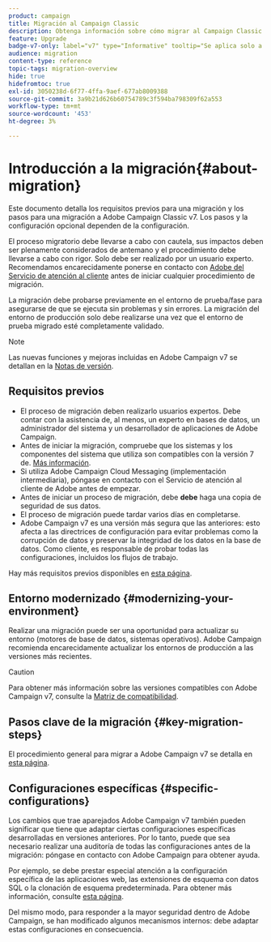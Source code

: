 ```yaml
---
product: campaign
title: Migración al Campaign Classic
description: Obtenga información sobre cómo migrar al Campaign Classic desde una versión anterior de Campaign
feature: Upgrade
badge-v7-only: label="v7" type="Informative" tooltip="Se aplica solo a Campaign Classic v7"
audience: migration
content-type: reference
topic-tags: migration-overview
hide: true
hidefromtoc: true
exl-id: 3050238d-6f77-4ffa-9aef-677ab8009388
source-git-commit: 3a9b21d626b60754789c3f594ba798309f62a553
workflow-type: tm+mt
source-wordcount: '453'
ht-degree: 3%

---
```


# Introducción a la migración{#about-migration}



Este documento detalla los requisitos previos para una migración y los pasos para una migración a Adobe Campaign Classic v7. Los pasos y la configuración opcional dependen de la configuración.

El proceso migratorio debe llevarse a cabo con cautela, sus impactos deben ser plenamente considerados de antemano y el procedimiento debe llevarse a cabo con rigor. Solo debe ser realizado por un usuario experto. Recomendamos encarecidamente ponerse en contacto con [Adobe del Servicio de atención al cliente](https://helpx.adobe.com/es/enterprise/admin-guide.html/enterprise/using/support-for-experience-cloud.ug.html) antes de iniciar cualquier procedimiento de migración.

La migración debe probarse previamente en el entorno de prueba/fase para asegurarse de que se ejecuta sin problemas y sin errores. La migración del entorno de producción solo debe realizarse una vez que el entorno de prueba migrado esté completamente validado.

>[!NOTE]
>
>Las nuevas funciones y mejoras incluidas en Adobe Campaign v7 se detallan en la [Notas de versión](../../rn/using/latest-release.md).


## Requisitos previos

* El proceso de migración deben realizarlo usuarios expertos. Debe contar con la asistencia de, al menos, un experto en bases de datos, un administrador del sistema y un desarrollador de aplicaciones de Adobe Campaign.
* Antes de iniciar la migración, compruebe que los sistemas y los componentes del sistema que utiliza son compatibles con la versión 7 de. [Más información](../../rn/using/compatibility-matrix.md).
* Si utiliza Adobe Campaign Cloud Messaging (implementación intermediaria), póngase en contacto con el Servicio de atención al cliente de Adobe antes de empezar.
* Antes de iniciar un proceso de migración, debe **debe** haga una copia de seguridad de sus datos.
* El proceso de migración puede tardar varios días en completarse.
* Adobe Campaign v7 es una versión más segura que las anteriores: esto afecta a las directrices de configuración para evitar problemas como la corrupción de datos y preservar la integridad de los datos en la base de datos. Como cliente, es responsable de probar todas las configuraciones, incluidos los flujos de trabajo.

Hay más requisitos previos disponibles en [esta página](../../migration/using/before-starting-migration.md).


## Entorno modernizado {#modernizing-your-environment}

Realizar una migración puede ser una oportunidad para actualizar su entorno (motores de base de datos, sistemas operativos). Adobe Campaign recomienda encarecidamente actualizar los entornos de producción a las versiones más recientes.

>[!CAUTION]
>
>Para obtener más información sobre las versiones compatibles con Adobe Campaign v7, consulte la [Matriz de compatibilidad](../../rn/using/compatibility-matrix.md).

## Pasos clave de la migración {#key-migration-steps}

El procedimiento general para migrar a Adobe Campaign v7 se detalla en [esta página](../../migration/using/before-starting-migration.md).


## Configuraciones específicas {#specific-configurations}

Los cambios que trae aparejados Adobe Campaign v7 también pueden significar que tiene que adaptar ciertas configuraciones específicas desarrolladas en versiones anteriores. Por lo tanto, puede que sea necesario realizar una auditoría de todas las configuraciones antes de la migración: póngase en contacto con Adobe Campaign para obtener ayuda.

Por ejemplo, se debe prestar especial atención a la configuración específica de las aplicaciones web, las extensiones de esquema con datos SQL o la clonación de esquema predeterminada. Para obtener más información, consulte [esta página](../../migration/using/configuring-your-platform.md).

Del mismo modo, para responder a la mayor seguridad dentro de Adobe Campaign, se han modificado algunos mecanismos internos: debe adaptar estas configuraciones en consecuencia.

